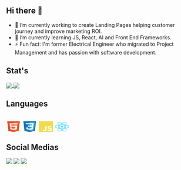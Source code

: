## Hi there 👋

- 🔭 I’m currently working to create Landing Pages helping customer journey and improve marketing ROI.
- 🌱 I’m currently learning JS, React, AI and Front End Frameworks.
- ⚡ Fun fact: I'm former Electrical Engineer who migrated to Project Management and has passion with software development.

## Stat's

<a href="https://github.com/anuraghazra/github-readme-stats">
  <img height=180em align="center" src="https://github-readme-stats.vercel.app/api?username=gcrozatti&show_icons=true&theme=merko" />
</a>
<a href="https://github.com/anuraghazra/convoychat">
  <img height=180em align="center" src="https://github-readme-stats.vercel.app/api/top-langs?username=gcrozatti&hide_progress=true&layout=compact&langs_count=8&theme=merko&card_width=320" />
</a>

## Languages

<div style="display: inline_block"><br>
  <img align="center" alt="gcrozatti-HTML" height="30" width="40" src="https://raw.githubusercontent.com/devicons/devicon/master/icons/html5/html5-original.svg">
  <img align="center" alt="gcrozatti-CSS" height="30" width="40" src="https://raw.githubusercontent.com/devicons/devicon/master/icons/css3/css3-original.svg">
  <img align="center" alt="gcrozatti-Js" height="30" width="40" src="https://raw.githubusercontent.com/devicons/devicon/master/icons/javascript/javascript-plain.svg">
  <img align="center" alt="gcrozatti-React" height="30" width="40" src="https://raw.githubusercontent.com/devicons/devicon/master/icons/react/react-original.svg">
</div>

## Social Medias

<div> 
  <a href="https://instagram.com/gcrozatti" target="_blank"><img src="https://img.shields.io/badge/-Instagram-%23E4405F?style=for-the-badge&logo=instagram&logoColor=white" target="_blank"></a>
  <a href = "mailto:crozatti.gabriel@gmail.com"><img src="https://img.shields.io/badge/-Gmail-%23333?style=for-the-badge&logo=gmail&logoColor=white" target="_blank"></a>
  <a href="https://www.linkedin.com/in/gcrozatti" target="_blank"><img src="https://img.shields.io/badge/-LinkedIn-%230077B5?style=for-the-badge&logo=linkedin&logoColor=white" target="_blank"></a>
</div>
